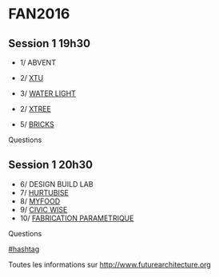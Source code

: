 # FAN2016

## Session 1 19h30 
* 1/ ABVENT

* 2/ [XTU](https://docs.google.com/presentation/d/17DYpqXpR3HmuEJ4oF-Gof9_0qj6E02IBxI3UiqKWEpM/pub?start=false&loop=false&delayms=20000)

* 3/ [WATER LIGHT](https://docs.google.com/presentation/d/1qKkCdSTU3F6Iv6sso_wQnNWXSYmh1d30t49DLGd81IA/pub?start=false&loop=false&delayms=20000)
* 2/ [XTREE](https://docs.google.com/presentation/d/1su_Nr9i0ye2EU48lFRsFDxSScbGZVsd9LceqsYwQc9A/pub?start=false&loop=false&delayms=20000)
* 5/ [BRICKS](https://docs.google.com/presentation/d/1D2qAtZK6_6hUHU1yL0wwyrVwaRoQMiHZqRjjuHgyO3M/pub?start=false&loop=false&delayms=20000)

Questions 

## Session 1 20h30
* 6/ DESIGN BUILD LAB
* 7/ [HURTUBISE](https://docs.google.com/presentation/d/1V79o86-8r0QcEO6P0W2H2T67IuU6v3QhcKkpAPjaaLU/pub?start=false&loop=false&delayms=20000)
* 8/ [MYFOOD](https://docs.google.com/presentation/d/1otuRNC45wvpaMAaYf7npgKEbH2I7tyDtqP6Egorm-RE/pub?start=false&loop=false&delayms=20000)
* 9/ [CIVIC WISE](https://docs.google.com/presentation/d/1S8rIMVbr5mWJUGX2_w1arw8bewu38Ooqh9rrujReK64/pub?start=false&loop=false&delayms=20000)
* 10/ [FABRICATION PARAMETRIQUE](https://docs.google.com/presentation/d/1Snv6ApnIENyoMrQQd602ZCGmq45_o59uYlmog1NMNcE/pub?start=false&loop=false&delayms=20000)

Questions 

[#hashtag](https://twitter.com/search?q=fanarchi)

Toutes les informations sur http://www.futurearchitecture.org
